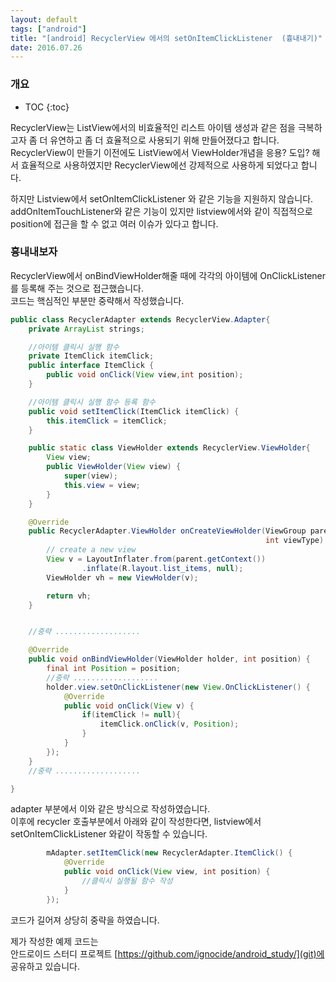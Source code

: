 ```yaml
---
layout: default
tags: ["android"]
title: "[android] RecyclerView 에서의 setOnItemClickListener  (흉내내기)"
date: 2016.07.26
---
```


### 개요  

* TOC
{:toc}


RecyclerView는 ListView에서의 비효율적인 리스트 아이템 생성과 같은 점을 극복하고자 좀 더 유연하고 좀 더 효율적으로 사용되기 위해 만들어졌다고 합니다.  
RecyclerView이 만들기 이전에도 ListView에서 ViewHolder개념을 응용? 도입? 해서 효율적으로 사용하였지만 RecyclerView에선 강제적으로 사용하게 되었다고 합니다.  

하지만 Listview에서 setOnItemClickListener 와 같은 기능을 지원하지 않습니다.  addOnItemTouchListener와 같은 기능이 있지만 listview에서와 같이 직접적으로 position에 접근을 할 수 없고 여러 이슈가 있다고 합니다.  

### 흉내내보자  

RecyclerView에서 onBindViewHolder해줄 때에 각각의 아이템에 OnClickListener를 등록해 주는 것으로 접근했습니다.  
코드는 핵심적인 부분만 중략해서 작성했습니다.  

```java
public class RecyclerAdapter extends RecyclerView.Adapter{
    private ArrayList strings;

    //아이템 클릭시 실행 함수
    private ItemClick itemClick;
    public interface ItemClick {
        public void onClick(View view,int position);
    }

    //아이템 클릭시 실행 함수 등록 함수
    public void setItemClick(ItemClick itemClick) {
        this.itemClick = itemClick;
    }

    public static class ViewHolder extends RecyclerView.ViewHolder{
        View view;
        public ViewHolder(View view) {
            super(view);
            this.view = view;
        }
    }

    @Override
    public RecyclerAdapter.ViewHolder onCreateViewHolder(ViewGroup parent,
                                                         int viewType) {
        // create a new view
        View v = LayoutInflater.from(parent.getContext())
                .inflate(R.layout.list_items, null);
        ViewHolder vh = new ViewHolder(v);

        return vh;
    }


    //중략 ...................

    @Override
    public void onBindViewHolder(ViewHolder holder, int position) {
        final int Position = position;
        //중략 ...................
        holder.view.setOnClickListener(new View.OnClickListener() {
            @Override
            public void onClick(View v) {
                if(itemClick != null){
                    itemClick.onClick(v, Position);
                }
            }
        });
    }
    //중략 ...................

}
```

adapter 부분에서 이와 같은 방식으로 작성하였습니다.  
이후에 recycler 호출부분에서 아래와 같이 작성한다면, listview에서 setOnItemClickListener 와같이 작동할 수 있습니다.  
```java
        mAdapter.setItemClick(new RecyclerAdapter.ItemClick() {
            @Override
            public void onClick(View view, int position) {
                //클릭시 실행될 함수 작성
            }
        });
```

코드가 길어져 상당히 중략을 하였습니다.  

제가 작성한 예제 코드는  
안드로이드 스터디 프로젝트 [https://github.com/ignocide/android_study/](git)에 공유하고 있습니다.  

